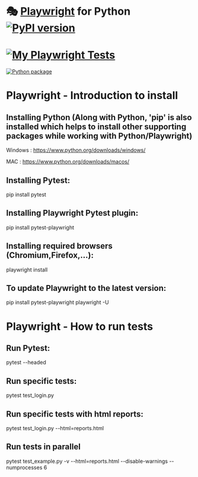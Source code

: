 # 🎭 [Playwright](https://playwright.dev) for Python [![PyPI version](https://badge.fury.io/py/playwright.svg)](https://pypi.python.org/pypi/playwright/)

# [![My Playwright Tests](https://github.com/MishaFrancis/Playwright/actions/workflows/playwright.yml/badge.svg?branch=main)](https://github.com/MishaFrancis/Playwright/actions/workflows/playwright.yml)

[![Python package](https://github.com/MishaFrancis/Playwright/actions/workflows/python-package.yml/badge.svg)](https://github.com/MishaFrancis/Playwright/actions/workflows/python-package.yml)

# Playwright - Introduction to install

## Installing Python (Along with Python, 'pip' is also installed which helps to install other supporting packages while working with Python/Playwright)
Windows : https://www.python.org/downloads/windows/

MAC : https://www.python.org/downloads/macos/

## Installing Pytest:
pip install pytest

## Installing Playwright Pytest plugin:
pip install pytest-playwright

## Installing required browsers (Chromium,Firefox,...):
playwright install

## To update Playwright to the latest version:
pip install pytest-playwright playwright -U

# Playwright - How to run tests

## Run Pytest:
pytest --headed

## Run specific tests:
pytest test_login.py

## Run specific tests with html reports:
pytest test_login.py --html=reports.html

## Run tests in parallel
pytest test_example.py -v --html=reports.html --disable-warnings --numprocesses 6